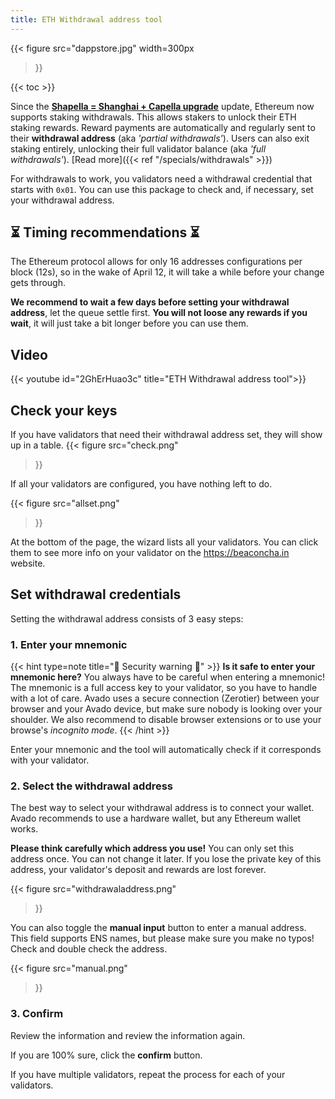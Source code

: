 ```yaml
---
title: ETH Withdrawal address tool
---
```


{{< figure
    src="dappstore.jpg"
    width=300px
>}}

{{< toc >}}


Since the [**Shapella = Shanghai + Capella upgrade**](https://ethereum.org/en/staking/withdrawals/) update, Ethereum now supports staking withdrawals.  This allows stakers to unlock their ETH staking rewards. Reward payments are automatically and regularly sent to their **withdrawal address** (aka *'partial withdrawals'*). Users can also exit staking entirely, unlocking their full validator balance (aka *'full withdrawals'*).
[Read more]({{< ref "/specials/withdrawals" >}})

For withdrawals to work, you validators need a withdrawal credential that starts with `0x01`. You can use this package to check and, if necessary, set your withdrawal address.

## ⏳ Timing recommendations ⏳

The Ethereum protocol allows for only 16 addresses configurations per block (12s), so in the wake of April 12, it will take a while before your change gets through.

**We recommend to wait a few days before setting your withdrawal address**, let the queue settle first. **You will not loose any rewards if you wait**, it will just take a bit longer before you can use them.

## Video

{{< youtube id="2GhErHuao3c" title="ETH Withdrawal address tool">}}

## Check your keys

If you have validators that need their withdrawal address set, they will show up in a table.
{{< figure
    src="check.png"
>}}

If all your validators are configured, you have nothing left to do.

{{< figure
    src="allset.png"
>}}

At the bottom of the page, the wizard lists all your validators. You can click them to see more info on your validator on the <https://beaconcha.in> website.


## Set withdrawal credentials

Setting the withdrawal address consists of 3 easy steps:

### 1. Enter your mnemonic

{{< hint type=note title="🥷 Security warning 🥷" >}}
**Is it safe to enter your mnemonic here?** You always have to be careful when entering a mnemonic! The mnemonic is a full access key to your validator, so you have to handle with a lot of care. Avado uses a secure connection (Zerotier) between your browser and your Avado device, but make sure nobody is looking over your shoulder. We also recommend to disable browser extensions or to use your browse's *incognito mode*.
{{< /hint >}}

Enter your mnemonic and the tool will automatically check if it corresponds with your validator.

### 2. Select the withdrawal address

The best way to select your withdrawal address is to connect your wallet. Avado recommends to use a hardware wallet, but any Ethereum wallet works.

**Please think carefully which address you use!** You can only set this address once. You can not change it later. If you lose the private key of this address, your validator's deposit and rewards are lost forever.

{{< figure
    src="withdrawaladdress.png"
>}}

You can also toggle the **manual input** button to enter a manual address. This field supports ENS names, but please make sure you make no typos! Check and double check the address.

{{< figure
    src="manual.png"
>}}

### 3. Confirm

Review the information and review the information again.

If you are 100% sure, click the **confirm** button.

If you have multiple validators, repeat the process for each of your validators.